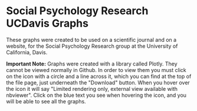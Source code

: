 # Social Psychology Research UCDavis Graphs

These graphs were created to be used on a scientific journal and on a website, for the Social Psychology Research group at the University of California, Davis. 

**Important Note:** Graphs were created with a library called Plotly. They cannot be viewed normally in Github. In order to view them you must click on the icon with a circle and a line across it, which you can find at the top of the file page, just underneath the "Download" button. When you hover over the icon it will say "Limited rendering only, external view available with nbviewer". Click on the blue text you see when hovering the icon, and you will be able to see all the graphs.
